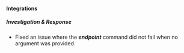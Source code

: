 
#### Integrations

##### Investigation & Response

- Fixed an issue where the ***endpoint*** command did not fail when no argument was provided.
